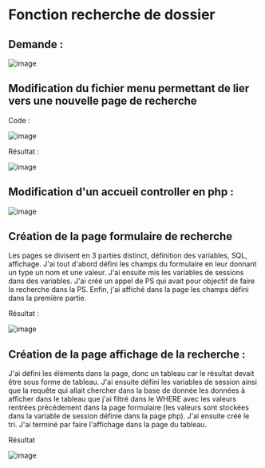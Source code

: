 # Fonction recherche de dossier

## Demande :

![image](https://github.com/MathisCastell/Stage-Fonction-recherche-de-dossiers/assets/148212506/268094a1-7735-4390-816e-299c26c2e9b7)

## Modification du fichier menu permettant de lier vers une nouvelle page de recherche 

Code :

![image](https://github.com/MathisCastell/Stage-Fonction-recherche-de-dossiers/assets/148212506/563a087c-9563-480b-a62b-c2284d0798d1)

Résultat :

![image](https://github.com/MathisCastell/Stage-Fonction-recherche-de-dossiers/assets/148212506/85fdbaaa-2bae-4db7-9632-42dca72988cb)

## Modification d'un accueil controller en php :

![image](https://github.com/MathisCastell/Stage-Fonction-recherche-de-dossiers/assets/148212506/55e57890-a4d3-4313-ade5-5956405ec280)

## Création de la page formulaire de recherche

Les pages se divisent en 3 parties distinct, définition des variables, SQL, affichage. J'ai tout d'abord défini les champs du formulaire en leur donnant un type un nom et une valeur.
J'ai ensuite mis les variables de sessions dans des variables.
J'ai créé un appel de PS qui avait pour objectif de faire la recherche dans la PS.
Enfin, j'ai affiché dans la page les champs défini dans la première partie.

Résultat :

![image](https://github.com/MathisCastell/Stage-Fonction-recherche-de-dossiers/assets/148212506/b69c119e-cb88-42ac-a493-cdbad5f018a1)

## Création de la page affichage de la recherche :

J'ai défini les éléments dans la page, donc un tableau car le résultat devait être sous forme de tableau.
J'ai ensuite défini les variables de session ainsi que la requête qui allait chercher dans la base de donnée les données à afficher dans le tableau que j'ai filtré dans le WHERE avec les valeurs rentrées précédement dans la page formulaire (les valeurs sont stockées dans la variable de session définie dans la page php).
J'ai ensuite créé le tri.
J'ai terminé par faire l'affichage dans la page du tableau.

Résultat 

![image](https://github.com/MathisCastell/Stage-Fonction-recherche-de-dossiers/assets/148212506/722efccd-9b12-4fbd-bc2a-b70fba732d94)



